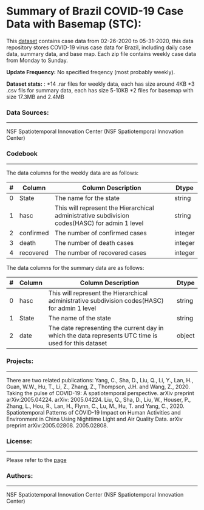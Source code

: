 # Summary of Brazil COVID-19 Case Data with Basemap (STC):
This [dataset](https://dataverse.harvard.edu/dataset.xhtml?persistentId=doi:10.7910/DVN/YB2S7D) contains case data from 02-26-2020 to 05-31-2020, this data repository stores COVID-19 virus case data for Brazil, including daily case data, summary data, and base map. Each zip file contains weekly case data from Monday to Sunday.

**Update Frequency:** No specified freqency (most probably weekly).

**Dataset stats:** :
*14 .rar files for weekly data, each has size around 4KB
*3 .csv fils for summary data, each has size 5-10KB
*2 files for basemap with size 17.3MB and 2.4MB

### Data Sources:
--------
NSF Spatiotemporal Innovation Center (NSF Spatiotemporal Innovation Center)

### Codebook
--------------
The data columns for the weekly data are as follows:

| #  | Column           |    Column Description             | Dtype    |
|---  |------           |    --------------                 | -----    |
| 0   |State            |    The name for the state         | string   |
| 1   |hasc             |     This will represent the Hierarchical administrative subdivision codes(HASC) for admin 1 level | string   |
| 2   |confirmed        |    The number of confirmed cases  |integer   |
| 3   |death            |   The number of death cases       |integer   |
| 4   |recovered        | The number of recovered cases     |integer   |

The data columns for the summary data are as follows:

| #  | Column           |    Column Description             | Dtype    |
|---  |------           |    --------------                 | -----    |
| 0   |hasc             |     This will represent the Hierarchical administrative subdivision codes(HASC) for admin 1 level | string   |
| 1   |State            |    The name of the state          |string   |
| 2   |date             |   The date representing the current day in which the data represents UTC time is used for this dataset|object    |


### Projects:
-------------
There are two related publications:
Yang, C., Sha, D., Liu, Q., Li, Y., Lan, H., Guan, W.W., Hu, T., Li, Z., Zhang, Z., Thompson, J.H. and Wang, Z., 2020. Taking the pulse of COVID-19: A spatiotemporal perspective. arXiv preprint arXiv:2005.04224. arXiv: 2005.04224.
Liu, Q., Sha, D., Liu, W., Houser, P., Zhang, L., Hou, R., Lan, H., Flynn, C., Lu, M., Hu, T. and Yang, C., 2020. Spatiotemporal Patterns of COVID-19 Impact on Human Activities and Environment in China Using Nighttime Light and Air Quality Data. arXiv preprint arXiv:2005.02808. 2005.02808.
### License:
-------------
Please refer to the [page](https://dataverse.harvard.edu/dataset.xhtml?persistentId=doi:10.7910/DVN/YB2S7D&version=3.0)

### Authors:
-------------
NSF Spatiotemporal Innovation Center (NSF Spatiotemporal Innovation Center)
